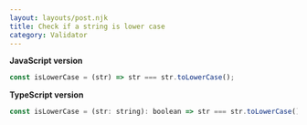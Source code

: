 ```yaml
---
layout: layouts/post.njk
title: Check if a string is lower case
category: Validator
---
```


**JavaScript version**

```js
const isLowerCase = (str) => str === str.toLowerCase();
```

**TypeScript version**

```js
const isLowerCase = (str: string): boolean => str === str.toLowerCase();
```
